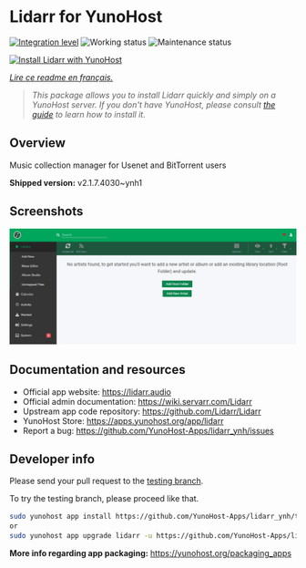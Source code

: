 <!--
N.B.: This README was automatically generated by https://github.com/YunoHost/apps/tree/master/tools/readme_generator
It shall NOT be edited by hand.
-->

# Lidarr for YunoHost

[![Integration level](https://dash.yunohost.org/integration/lidarr.svg)](https://dash.yunohost.org/appci/app/lidarr) ![Working status](https://ci-apps.yunohost.org/ci/badges/lidarr.status.svg) ![Maintenance status](https://ci-apps.yunohost.org/ci/badges/lidarr.maintain.svg)

[![Install Lidarr with YunoHost](https://install-app.yunohost.org/install-with-yunohost.svg)](https://install-app.yunohost.org/?app=lidarr)

*[Lire ce readme en français.](./README_fr.md)*

> *This package allows you to install Lidarr quickly and simply on a YunoHost server.
If you don't have YunoHost, please consult [the guide](https://yunohost.org/#/install) to learn how to install it.*

## Overview

Music collection manager for Usenet and BitTorrent users

**Shipped version:** v2.1.7.4030~ynh1

## Screenshots

![Screenshot of Lidarr](./doc/screenshots/screenshot.jpg)

## Documentation and resources

* Official app website: <https://lidarr.audio>
* Official admin documentation: <https://wiki.servarr.com/Lidarr>
* Upstream app code repository: <https://github.com/Lidarr/Lidarr>
* YunoHost Store: <https://apps.yunohost.org/app/lidarr>
* Report a bug: <https://github.com/YunoHost-Apps/lidarr_ynh/issues>

## Developer info

Please send your pull request to the [testing branch](https://github.com/YunoHost-Apps/lidarr_ynh/tree/testing).

To try the testing branch, please proceed like that.

``` bash
sudo yunohost app install https://github.com/YunoHost-Apps/lidarr_ynh/tree/testing --debug
or
sudo yunohost app upgrade lidarr -u https://github.com/YunoHost-Apps/lidarr_ynh/tree/testing --debug
```

**More info regarding app packaging:** <https://yunohost.org/packaging_apps>
